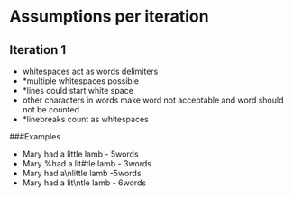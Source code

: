 # Assumptions per iteration

## Iteration 1
- whitespaces act as words delimiters
- *multiple whitespaces possible
- *lines could start white space
- other characters in words make word not acceptable and word should not be counted
- *linebreaks count as whitespaces

###Examples
- Mary had a little lamb - 5words
- Mary %had a lit#tle lamb - 3words
- Mary had a\nlittle lamb -5words
- Mary had a lit\ntle lamb - 6words
